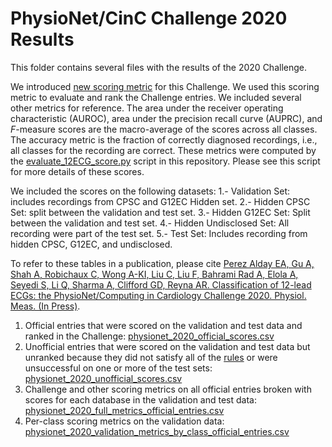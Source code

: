 # PhysioNet/CinC Challenge 2020 Results

This folder contains several files with the results of the 2020 Challenge.

We introduced [new scoring metric](https://physionetchallenges.github.io/2020/#scoring) for this Challenge. We used this scoring metric to evaluate and rank the Challenge entries. We included several other metrics for reference. The area under the receiver operating characteristic (AUROC), area under the precision recall curve (AUPRC), and _F_-measure scores are the macro-average of the scores across all classes. The accuracy metric is the fraction of correctly diagnosed recordings, i.e., all classes for the recording are correct. These metrics were computed by the [evaluate_12ECG_score.py](https://github.com/physionetchallenges/evaluation-2020/blob/master/evaluate_12ECG_score.py) script in this repository. Please see this script for more details of these scores.

We included the scores on the following datasets: 
1.- Validation Set: includes recordings from CPSC and G12EC Hidden set.
2.- Hidden CPSC Set: split between the validation and test set.
3.- Hidden G12EC Set: Split between the validation and test set.
4.- Hidden Undisclosed Set: All recording were part of the test set.
5.- Test Set: Includes recording from hidden CPSC, G12EC, and undisclosed.

To refer to these tables in a publication, please cite [Perez Alday EA, Gu A, Shah A, Robichaux C, Wong A-KI, Liu C, Liu F, Bahrami Rad A, Elola A, Seyedi S, Li Q, Sharma A, Clifford GD, Reyna AR. Classification of 12-lead ECGs: the  PhysioNet/Computing in Cardiology Challenge 2020. Physiol. Meas. (In Press)](https://www.medrxiv.org/content/10.1101/2020.08.11.20172601v1).

1. Official entries that were scored on the validation and test data and ranked in the Challenge:
[physionet_2020_official_scores.csv](https://github.com/physionetchallenges/evaluation-2020/blob/master/Results/physionet_2020_official_scores.csv)
2. Unofficial entries that were scored on the validation and test data but unranked because they did not satisfy all of the [rules](https://physionetchallenges.github.io/2020/#rules-and-deadlines) or were unsuccessful on one or more of the test sets:
[physionet_2020_unofficial_scores.csv](https://github.com/physionetchallenges/evaluation-2020/blob/master/Results/physionet_2020_unofficial_scores.csv)
3. Challenge and other scoring metrics on all official entries broken with scores for each database in the validation and test data: 
[physionet_2020_full_metrics_official_entries.csv](https://github.com/physionetchallenges/evaluation-2020/blob/master/Results/physionet_2020_full_metrics_official_entries.csv )
4. Per-class scoring metrics on the validation data:
[physionet_2020_validation_metrics_by_class_official_entries.csv](https://github.com/physionetchallenges/evaluation-2020/blob/master/Results/physionet_2020_validation_metrics_by_class_official_entries.csv)
